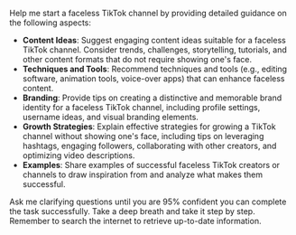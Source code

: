 Help me start a faceless TikTok channel by providing detailed guidance on the following aspects:

- **Content Ideas**: Suggest engaging content ideas suitable for a faceless TikTok channel. Consider trends, challenges, storytelling, tutorials, and other content formats that do not require showing one's face.
- **Techniques and Tools**: Recommend techniques and tools (e.g., editing software, animation tools, voice-over apps) that can enhance faceless content.
- **Branding**: Provide tips on creating a distinctive and memorable brand identity for a faceless TikTok channel, including profile settings, username ideas, and visual branding elements.
- **Growth Strategies**: Explain effective strategies for growing a TikTok channel without showing one's face, including tips on leveraging hashtags, engaging followers, collaborating with other creators, and optimizing video descriptions.
- **Examples**: Share examples of successful faceless TikTok creators or channels to draw inspiration from and analyze what makes them successful.

Ask me clarifying questions until you are 95% confident you can complete the task successfully. Take a deep breath and take it step by step. Remember to search the internet to retrieve up-to-date information.